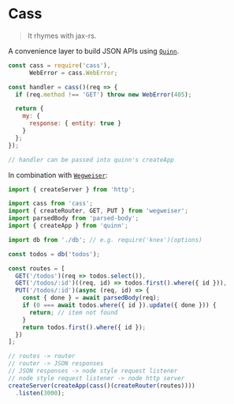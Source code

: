 # Cass

> It rhymes with jax-rs.

A convenience layer to build JSON APIs using [`Quinn`](https://github.com/quinnjs/quinn).

```js
const cass = require('cass'),
      WebError = cass.WebError;

const handler = cass()(req => {
  if (req.method !== 'GET') throw new WebError(405);

  return {
    my: {
      response: { entity: true }
    }
  };
});

// handler can be passed into quinn's createApp
```

In combination with [`Wegweiser`](https://github.com/quinnjs/wegweiser):

```js
import { createServer } from 'http';

import cass from 'cass';
import { createRouter, GET, PUT } from 'wegweiser';
import parsedBody from 'parsed-body';
import { createApp } from 'quinn';

import db from './db'; // e.g. require('knex')(options)

const todos = db('todos');

const routes = [
  GET('/todos')(req => todos.select()),
  GET('/todos/:id')((req, id) => todos.first().where({ id })),
  PUT('/todos/:id')(async (req, id) => {
    const { done } = await parsedBody(req);
    if (0 === await todos.where({ id }).update({ done })) {
      return; // item not found
    }
    return todos.first().where({ id });
  })
];

// routes -> router
// router -> JSON responses
// JSON responses -> node style request listener
// node style request listener -> node http server
createServer(createApp(cass()(createRouter(routes))))
  .listen(3000);
```
